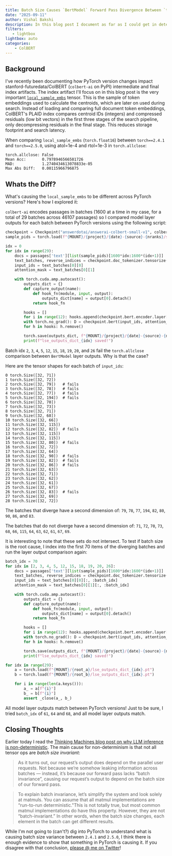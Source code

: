 ```yaml
---
title: Batch Size Causes `BertModel` Forward Pass Divergence Between `torch==2.0.1` and `torch==2.1.0` for `colbert-ai`.
date: "2025-09-11"
author: Vishal Bakshi
description: In this blog post I document as far as I could get in determining what caused a `BertModel` forward pass divergence between PyTorch versions `2.0.1` and `2.1.0`. Certain batch sizes yield different model layer outputs between PyTorch version, while other batch sizes don't.
filters:
   - lightbox
lightbox: auto
categories:
    - ColBERT
---
```


## Background

I've recently been documenting how PyTorch version changes impact stanford-futuredata/ColBERT (`colbert-ai` on PyPI) intermediate and final index artifacts. The index artifact I'll focus on in this blog post is the very important [`local_sample_embs`](https://github.com/stanford-futuredata/ColBERT/blob/501c29d9e0b7f7b393e36c4177ec2b141a253114/colbert/indexing/collection_indexer.py#L137) tensor. This is the sample of token embeddings used to calculate the centroids, which are later on used during search. Instead of loading and comparing full document token embeddings, ColBERT's PLAID index compares centroid IDs (integers) and compressed residuals (low bit vectors) in the first three stages of the search pipeline, only decompressing residuals in the final stage. This reduces storage footprint and search latency. 

When comparing `local_sample_embs` (`torch.float16`) between `torch==2.4.1` and `torch==2.5.0`, using atol=1e-4 and rtol=1e-3 in `torch.allclose`:

```
torch.allclose: False
Mean Acc:       0.7978946566581726      
MAD:            1.2740434613078833e-05  
Max Abs Diff:   0.00115966796875 
```

## Whats the Diff?

What's causing the `local_sample_embs` to be different across PyTorch versions? Here's how I explored it:

`colbert-ai` encodes passages in batches (1600 at a time in my case, for a total of 29 batches across 46107 passages) so I compared model layer outputs for each batch between PyTorch versions using the following script:

```python
checkpoint = Checkpoint("answerdotai/answerai-colbert-small-v1", colbert_config=config)
sample_pids = torch.load(f"{MOUNT}/{project}/{date}-{source}-{nranks}/sample_pids.pt")

idx = 0
for idx in range(29):
    docs = passages['text'][list(sample_pids)[1600*idx:1600*(idx+1)]]
    text_batches, reverse_indices = checkpoint.doc_tokenizer.tensorize(docs, bsize=config.index_bsize)
    input_ids = text_batches[0][0] 
    attention_mask = text_batches[0][1] 

    with torch.cuda.amp.autocast():
        outputs_dict = {}
        def capture_output(name):
            def hook_fn(module, input, output):
                outputs_dict[name] = output[0].detach()
            return hook_fn

        hooks = []
        for i in range(12): hooks.append(checkpoint.bert.encoder.layer[i].register_forward_hook(capture_output(f"{i}")))
        with torch.no_grad(): D = checkpoint.bert(input_ids, attention_mask=attention_mask)[0]
        for h in hooks: h.remove()

        torch.save(outputs_dict, f"{MOUNT}/{project}/{date}-{source}-{nranks}/lse_outputs_dict_{idx}.pt")
        print(f"lse_outputs_dict_{idx} saved!")
```

Batch idx `2`, `3`, `4`, `5`, `12`, `15`, `18`, `19`, `20`, and `26` fail the `torch.allclose` comparison between `BertModel` layer outputs. Why is that the case?

Here are the tensor shapes for each batch of `input_ids`:

```
0 torch.Size([32, 71])
1 torch.Size([32, 72])
2 torch.Size([32, 79])   # fails
3 torch.Size([32, 78])   # fails
4 torch.Size([32, 77])   # fails
5 torch.Size([32, 194])  # fails
6 torch.Size([32, 70])
7 torch.Size([32, 73])
8 torch.Size([32, 71])
9 torch.Size([32, 68])
10 torch.Size([32, 66])
11 torch.Size([32, 115])
12 torch.Size([32, 82])  # fails
13 torch.Size([32, 115])
14 torch.Size([32, 115])
15 torch.Size([32, 80])  # fails
16 torch.Size([32, 72])
17 torch.Size([32, 64])
18 torch.Size([32, 90])  # fails
19 torch.Size([32, 82])  # fails
20 torch.Size([32, 86])  # fails
21 torch.Size([32, 63])
22 torch.Size([32, 71])
23 torch.Size([32, 62])
24 torch.Size([32, 61])
25 torch.Size([32, 67])
26 torch.Size([32, 83])  # fails
27 torch.Size([32, 69])
28 torch.Size([32, 72])
```

The batches that diverge have a second dimension of: `79`, `78`, `77`, `194`, `82`, `80`, `90`, `86`, and `83`.

The batches that do not diverge have a second dimension of: `71`, `72`, `70`, `73`, `68`, `66`, `115`, `64`, `63`, `62`, `61`, `67`, `69`.

It is interesting to note that these sets do not intersect. To test if batch size is the root cause, I index into the first 70 items of the diverging batches and run the layer output comparison again:

```python
batch_idx = 70
for idx in [2, 3, 4, 5, 12, 15, 18, 19, 20, 26]:
    docs = passages['text'][list(sample_pids)[1600*idx:1600*(idx+1)]]
    text_batches, reverse_indices = checkpoint.doc_tokenizer.tensorize(docs, bsize=config.index_bsize)
    input_ids = text_batches[0][0][:, :batch_idx]
    attention_mask = text_batches[0][1][:, :batch_idx]

    with torch.cuda.amp.autocast():
        outputs_dict = {}
        def capture_output(name):
            def hook_fn(module, input, output):
                outputs_dict[name] = output[0].detach()
            return hook_fn

        hooks = []
        for i in range(12): hooks.append(checkpoint.bert.encoder.layer[i].register_forward_hook(capture_output(f"{i}")))
        with torch.no_grad(): D = checkpoint.bert(input_ids, attention_mask=attention_mask)[0]
        for h in hooks: h.remove()

        torch.save(outputs_dict, f"{MOUNT}/{project}/{date}-{source}-{nranks}/lse_outputs_dict_{idx}.pt")
        print(f"lse_outputs_dict_{idx} saved!")
```

```python
for idx in range(29):
    a = torch.load(f"{MOUNT}/{root_a}/lse_outputs_dict_{idx}.pt")
    b = torch.load(f"{MOUNT}/{root_b}/lse_outputs_dict_{idx}.pt")

    for i in range(len(a.keys())):
        a_ = a[f"{i}"]
        b_ = b[f"{i}"]
        assert _close(a_, b_)
```

All model layer outputs match between PyTorch versions! Just to be sure, I tried `batch_idx` of `61`, `64` and `68`, and all model layer outputs match.

## Closing Thoughts

Earlier today I read the [Thinking Machines blog post on why LLM inference is non-deterministic](https://thinkingmachines.ai/blog/defeating-nondeterminism-in-llm-inference/). The main cause for non-determinism is that not all tensor ops are _batch size invariant_:

> As it turns out, our request’s output does depend on the parallel user requests. Not because we’re somehow leaking information across batches — instead, it’s because our forward pass lacks “batch invariance”, causing our request’s output to depend on the batch size of our forward pass.

> To explain batch invariance, let’s simplify the system and look solely at matmuls. You can assume that all matmul implementations are “run-to-run deterministic."This is not totally true, but most common matmul implementations do have this property. However, they are not “batch-invariant.” In other words, when the batch size changes, each element in the batch can get different results.

While I'm not going to (can't?) dig into PyTorch to understand what is causing batch size variance between `2.4.1` and `2.5.0`, I think there is enough evidence to show that something in PyTorch is causing it. If you disagree with that conclusion, [please @ me on Twitter](https://x.com/vishal_learner)!
